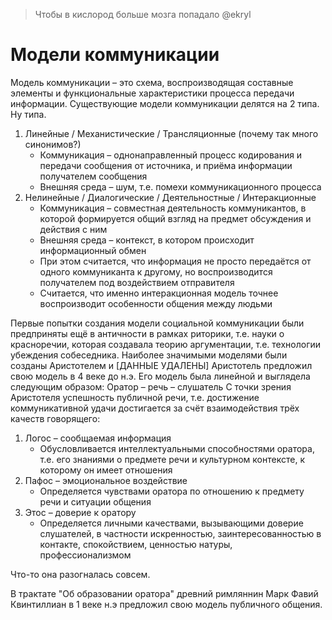 > Чтобы в кислород больше мозга попадало
@ekryl
# Модели коммуникации
Модель коммуникации – это схема, воспроизводящая составные элементы и функциональные характеристики процесса передачи информации. 
Существующие модели коммуникации делятся на 2 типа. Ну типа. 
1) Линейные / Механистические / Трансляционные (почему так много синонимов?)
	- Коммуникация – однонаправленный процесс кодирования и передачи сообщения от источника, и приёма информации получателем сообщения
	- Внешняя среда – шум, т.е. помехи коммуникационного процесса
1) Нелинейные / Диалогические / Деятельностные / Интеракционные
	- Коммуникация – совместная деятельность коммуникантов, в которой формируется общий взгляд на предмет обсуждения и действия с ним
	- Внешняя среда – контекст, в котором происходит информационный обмен
	- При этом считается, что информация не просто передаётся от одного коммуниканта к другому, но воспроизводится получателем под воздействием отправителя
	- Считается, что именно интеракционная модель точнее воспроизводит особенности общения между людьми

Первые попытки создания модели социальной коммуникации были предприняты ещё в античности в рамках риторики, т.е. науки о красноречии, которая создавала теорию аргументации, т.е. технологии убеждения собеседника. 
Наиболее значимыми моделями были созданы Аристотелем и 
\[ДАННЫЕ УДАЛЕНЫ\]
Аристотель предложил свою модель в 4 веке до н.э. Его модель была линейной и выглядела следующим образом:
Оратор – речь – слушатель
С точки зрения Аристотеля успешность публичной речи, т.е. достижение коммуникативной удачи достигается за счёт взаимодействия трёх качеств говорящего:
1) Логос – сообщаемая информация
	- Обусловливается интеллектуальными способностями оратора, т.е. его знаниями о предмете речи и культурном контексте, к которому он имеет отношения
2) Пафос – эмоциональное воздействие
	- Определяется чувствами оратора по отношению к предмету речи и ситуации общения
3) Этос – доверие к оратору
	- Определяется личными качествами, вызывающими доверие слушателей, в частности искренностью, заинтересованностью в контакте, спокойствием, ценностью натуры, профессионализмом

Что-то она разогналась совсем. 

В трактате "Об образовании оратора" древний римляннин Марк Фавий Квинтиллиан в 1 веке н.э предложил свою модель публичного общения. 